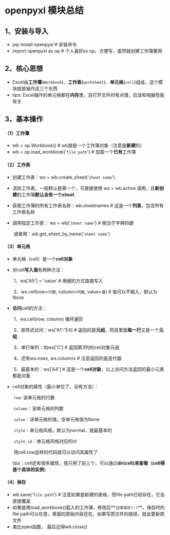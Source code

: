 # openpyxl 模块总结

## 1、安装与导入

- pip install openpyxl  # 安装命令
- import openpyxl as op  # 个人喜好as op，方便写，虽然就创建工作簿要用

## 2、核心思想

- Excel由**工作簿**(`Workbook`)、**工作表**(`worksheet`)、**单元格**(`cell`)组成，这个模块就是操作这三个东西
- tips:  Excel操作的单元格都在**内存**里，且打开文件时有点慢，应该和电脑性能有关

## 3、基本操作

#### （1）工作簿

- wb = op.Workbook()  # wb就是一个工作簿对象（注意是**新建**的）
- wb = op.load_workbook('`file path`')  # 加载一个**已有**工作簿

#### （2）工作表

- 创建工作表：ws = wb.create_sheet('`sheet name`')

- 活跃工作表，一般默认是第一个，可直接使用 ws = wb.active 调用，且**新创建**的工作簿**默认会有一个sheet**

- 获取工作簿的所有工作表名称：wb.sheetnames  # 这是一个**列表**，包含所有工作表名称

- 调用指定工作表： ws = wb['`sheet name`']  # 相当于字典的键

    ​				或者用：wb.get_sheet_by_name('`sheet name`')

#### （3）单元格

- 单元格（cell）是一个**cell对象**

- 对cell**写入值**有两种方法：

    ​				1、ws['A5'] = 'value'  # 用键的方式直接写入

    ​				2、ws.cell(row=`行数`, column=`列数`, value=`值`)  # 值可以不输入，默认为None

- **访问**cell的方法：

    ​				1、ws.cell(row, column) 循环遍历

    ​				2、矩阵式访问：ws['A1':'E4]  # 返回的是**元组**，而且里面**每一行**又是一个**元组**

    ​				3、单行单列：如ws['C']  # 返回第3列的cell对象元组

    ​				4、还有ws.rows, ws.columns  # 注意返回的是迭代器

    ​				5、最基本的：ws['A4']  # 这是一个**cell对象**，以上访问方法返回的最小元素都是对象

- cell对象的属性（最小单位了，没有方法）：

    ​				`row`: 该单元格的行数

    ​				`column`：该单元格的列数

    ​				`value`：该单元格的值，空单元格值为None

    ​				`style`：单元格风格，默认为normal，就最基本的

    ​				`style_id`：单元格风格对应的id

    ​	用cell.row这样的代码就可以访问其属性了

    tips：cell还有很多属性，我只用了前三个，可以通过**dir(cell)**来查看（cell得是个具体的**实例**）

#### （4）保存

- wb.save('`file path`')  # 注意如果是新建的表格，而file path已经存在，它会直接覆盖
- 如果是用load_workbook()载入的工作簿，修改后**`记得保存!!!`**，保存时的file path可以任意，里面的原始内容还在，如果写原文件的路径，就会更新原文件
- 类比open函数， 最后记得wb.close()